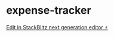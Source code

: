 # expense-tracker

[Edit in StackBlitz next generation editor ⚡️](https://stackblitz.com/~/github.com/Ahoo-11/expense-tracker)